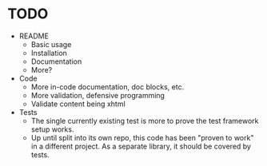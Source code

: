 # TODO

* README
    * Basic usage
    * Installation
    * Documentation
    * More?
* Code
    * More in-code documentation, doc blocks, etc.
    * More validation, defensive programming
    * Validate content being xhtml
* Tests
    * The single currently existing test is more to prove the test framework setup works.
    * Up until split into its own repo, this code has been "proven to work" in a different project. As a separate library, it should be covered by tests.
